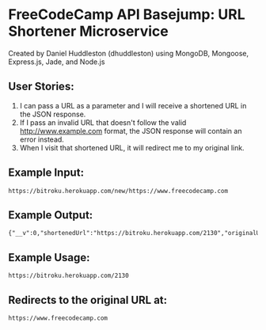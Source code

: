 # FreeCodeCamp API Basejump: URL Shortener Microservice
Created by Daniel Huddleston (dhuddleston) using MongoDB, Mongoose, Express.js, Jade, and Node.js

## User Stories:
1. I can pass a URL as a parameter and I will receive a shortened URL in the JSON response.
2. If I pass an invalid URL that doesn't follow the valid http://www.example.com format, the JSON response will contain an error instead.
3. When I visit that shortened URL, it will redirect me to my original link.

## Example Input:
```
https://bitroku.herokuapp.com/new/https://www.freecodecamp.com
```
## Example Output:
```
{"__v":0,"shortenedUrl":"https://bitroku.herokuapp.com/2130","originalUrl":"https://www.freecodecamp.com","_id":"57884ea241f3e0030026561e"}
```
## Example Usage:
```
https://bitroku.herokuapp.com/2130
```
## Redirects to the original URL at:
```
https://www.freecodecamp.com
```